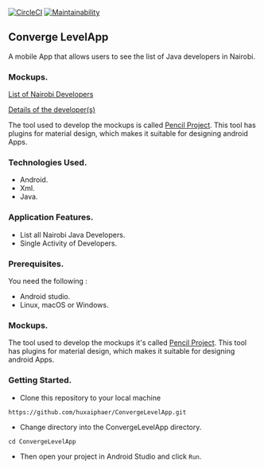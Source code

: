 [![CircleCI](https://circleci.com/gh/huxaiphaer/ConvergeLevelApp/tree/develop.svg?style=svg)](https://circleci.com/gh/huxaiphaer/ConvergeLevelApp/tree/develop)
[![Maintainability](https://api.codeclimate.com/v1/badges/ab6b274ddcb7d01c93b4/maintainability)](https://codeclimate.com/github/huxaiphaer/ConvergeLevelApp/maintainability)


## Converge LevelApp

A mobile App that allows users to see the list of Java  developers in Nairobi.

### Mockups.

[List of Nairobi Developers](https://github.com/huxaiphaer/ConvergeLevelApp/blob/develop/mockups/list_developers_mockup.png)

[Details of the developer(s)](https://github.com/huxaiphaer/ConvergeLevelApp/blob/develop/mockups/mock_up1.png)

The tool used to develop the mockups is called [Pencil Project](https://pencil.evolus.vn/).
This tool has plugins for material design, which makes it suitable for designing android Apps.


### Technologies Used.
* Android.
* Xml.
* Java.

### Application Features.
* List all Nairobi Java Developers.
* Single Activity of Developers.

### Prerequisites.

You need the following :

* Android studio.
* Linux, macOS or Windows.


### Mockups.

The tool used to develop the mockups it's called [Pencil Project](https://pencil.evolus.vn/).
This tool has plugins for material design, which makes it suitable for designing android Apps.

### Getting Started.

* Clone this repository to your local machine

 `https://github.com/huxaiphaer/ConvergeLevelApp.git`

* Change directory into the ConvergeLevelApp directory.

 `cd ConvergeLevelApp`

* Then open your project in Android Studio and click `Run`.


